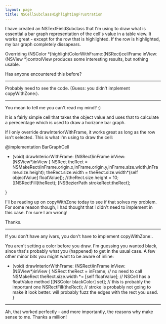 ```yaml
---
layout: page
title: NSCellSubclassHighlightingFrustration
---
```


I have created an NSTextFieldSubclass that I'm using to draw what is essential a bar graph representation of the cell's value in a table view. It works great - except for the row that is highlighted. If the row is highlighted, my bar graph completely dissapears.

Overriding (NSColor *)highlightColorWithFrame:(NSRect)cellFrame inView:(NSView *)controlView produces some interesting results, but nothing usable.

Has anyone encountered this before?

----

Probably need to see the code.  (Guess: you didn't implement copyWithZone:).

----
You mean to tell me you can't read my mind? :)

It is a fairly simple cell that takes the object value and uses that to calculate a perecentage which is used to draw a horizone bar graph.

If I only override drawInteriorWithFrame, it works great as long as the row isn't selected. This is what I'm using to draw the cell:

    

@implementation BarGraphCell

- (void) drawInteriorWithFrame: (NSRect)inFrame inView: (NSView*)inView
{
	NSRect theRect = NSMakeRect(inFrame.origin.x,inFrame.origin.y,inFrame.size.width,inFrame.size.height);
	theRect.size.width = theRect.size.width*(self objectValue] floatValue]);
	//theRect.size.height = 10;
	[[NSRectFill(theRect);
	[NSBezierPath strokeRect:theRect];
	
}



I'll be reading up on copyWithZone today to see if that solves my problem. For some reason though, I had thought that I didn't need to implement in this case. I'm sure I am wrong!

Thanks.

----

If you don't have any ivars, you don't have to implement copyWithZone:.

You aren't setting a color before you draw.  I'm guessing you wanted black, since that's probably what you (happened) to get in the usual case.  A few other minor bits you might want to be aware of inline:

    
- (void) drawInteriorWithFrame: (NSRect)inFrame inView: (NSView*)inView
{
	NSRect theRect = inFrame;  // no need to call NSMakeRect
	theRect.size.width *= [self floatValue]; // NSCell has a floatValue method
	[[NSColor blackColor] set]; // this is probably the important one
	NSRectFill(theRect); // stroke is probably not going to make it look better.  will probably fuzz the edges with the rect you used.
}


----

Ah, that worked perfectly - and more importantly, the reasons why make sense to me. Thanks a million!


